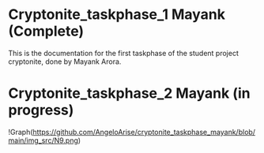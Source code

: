 # Cryptonite_taskphase_1 Mayank (Complete)

This is the documentation for the first taskphase of the student project cryptonite, done by Mayank Arora.

# Cryptonite_taskphase_2 Mayank (in progress)

!Graph(https://github.com/AngeloArise/cryptonite_taskphase_mayank/blob/main/img_src/N9.png)
